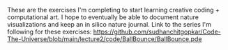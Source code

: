 These are the exercises I'm completing to start learning creative coding + computational art. I hope to eventually be able to document nature visualizations and keep an in silico nature journal. Link to the series I'm following for these exercises: https://github.com/sudhanchitgopkar/Code-The-Universe/blob/main/lecture2/code/BallBounce/BallBounce.pde
